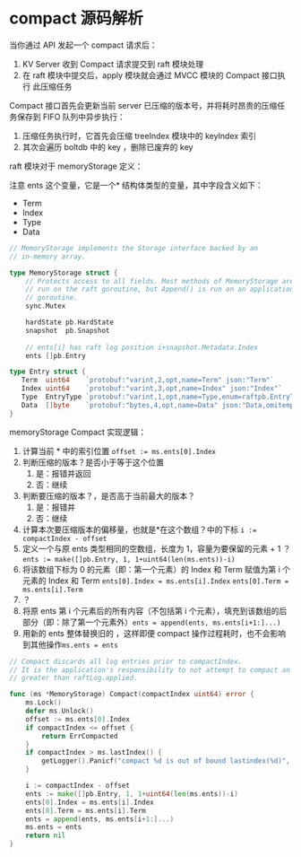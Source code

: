 # compact 源码解析

当你通过 API 发起一个 compact 请求后： 

1.  KV Server 收到 Compact 请求提交到 raft 模块处理 
2. 在 raft 模块中提交后，apply 模块就会通过 MVCC 模块的 Compact 接口执行 此压缩任务



 Compact 接口首先会更新当前 server 已压缩的版本号，并将耗时昂贵的压缩任务保存到 FIFO 队列中异步执行：

1. 压缩任务执行时，它首先会压缩 treeIndex 模块中的 keyIndex 索引 
2. 其次会遍历 boltdb 中的 key ，删除已废弃的 key



raft 模块对于 memoryStorage 定义：

注意 ents 这个变量，它是一个\* 结构体类型的变量，其中字段含义如下：

* Term
* Index
* Type
* Data

```go
// MemoryStorage implements the Storage interface backed by an
// in-memory array.

type MemoryStorage struct {
	// Protects access to all fields. Most methods of MemoryStorage are
	// run on the raft goroutine, but Append() is run on an application
	// goroutine.
	sync.Mutex

	hardState pb.HardState
	snapshot  pb.Snapshot
	
	// ents[i] has raft log position i+snapshot.Metadata.Index
	ents []pb.Entry

```

```go
type Entry struct {
   Term  uint64    `protobuf:"varint,2,opt,name=Term" json:"Term"`
   Index uint64    `protobuf:"varint,3,opt,name=Index" json:"Index"`
   Type  EntryType `protobuf:"varint,1,opt,name=Type,enum=raftpb.EntryType" json:"Type"`
   Data  []byte    `protobuf:"bytes,4,opt,name=Data" json:"Data,omitempty"`
}
```

memoryStorage Compact 实现逻辑：

1. 计算当前 \* 中的索引位置  `offset := ms.ents[0].Index`
2. 判断压缩的版本？是否小于等于这个位置
   1. 是：报错并返回
   2. 否：继续
3. 判断要压缩的版本？，是否高于当前最大的版本？
   1. 是：报错并
   2. 否：继续
4. 计算本次要压缩版本的偏移量，也就是\*在这个数组？中的下标  `i := compactIndex - offset`
5. 定义一个与原 ents 类型相同的空数组，长度为 1，容量为要保留的元素 + 1 ？ `ents := make([]pb.Entry, 1, 1+uint64(len(ms.ents))-i)`
6. 将该数组下标为 0 的元素（即：第一个元素）的 Index 和 Term 赋值为第 i 个元素的 Index 和 Term `ents[0].Index = ms.ents[i].Index`      `ents[0].Term = ms.ents[i].Term`
7. ？
8. 将原 ents 第 i 个元素后的所有内容（不包括第 i 个元素），填充到该数组的后部分（即：除了第一个元素外）`ents = append(ents, ms.ents[i+1:]...)`
9. 用新的 ents 整体替换旧的 ，这样即便 compact 操作过程耗时，也不会影响到其他操作`ms.ents = ents` 

```go
// Compact discards all log entries prior to compactIndex.
// It is the application's responsibility to not attempt to compact an index
// greater than raftLog.applied.

func (ms *MemoryStorage) Compact(compactIndex uint64) error {
	ms.Lock()
	defer ms.Unlock()
	offset := ms.ents[0].Index
	if compactIndex <= offset {
		return ErrCompacted
	}
	if compactIndex > ms.lastIndex() {
		getLogger().Panicf("compact %d is out of bound lastindex(%d)", compactIndex, ms.lastIndex())
	}

	i := compactIndex - offset
	ents := make([]pb.Entry, 1, 1+uint64(len(ms.ents))-i)
	ents[0].Index = ms.ents[i].Index
	ents[0].Term = ms.ents[i].Term
	ents = append(ents, ms.ents[i+1:]...)
	ms.ents = ents
	return nil
}
```

